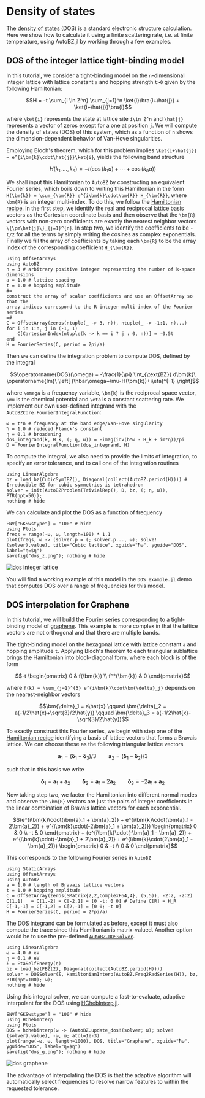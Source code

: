 # Density of states

The [density of states (DOS)](https://en.wikipedia.org/wiki/Density_of_states)
is a standard electronic structure calculation. Here we show how to calculate it
using a finite scattering rate, i.e. at finite temperature, using AutoBZ.jl by
working through a few examples.

## DOS of the integer lattice tight-binding model

In this tutorial, we consider a tight-binding model on the ``n``-dimensional
integer lattice with lattice constant ``a`` and hopping strength ``t>0`` given
by the following Hamiltonian:
```math
H = -t \sum_{i \in Z^n} \sum_{j=1}^n \ket{i}\bra{i+\hat{j}} + \ket{i+\hat{j}}\bra{i}
```
where ``\ket{i}`` represents the state at lattice site ``i\in Z^n`` and
``\hat{j}`` represents a vector of zeros except for a one at position ``j``.
We will compute the density of states (DOS) of this system, which as a function
of ``n`` shows the dimension-dependent behavior of Van-Hove singularities.

Employing Bloch's theorem, which for this problem implies ``\ket{i+\hat{j}} =
e^{i\bm{k}\cdot\hat{j}}\ket{i}``, yields the following band structure
```math
H(k_1, \ldots, k_n) = -t(\cos(k_1 a) + \cdots + \cos(k_n a))
```
We shall input this Hamiltonian to `AutoBZ` by constructing an equivalent
Fourier series, which boils down to writing this Hamiltonian in the form
``H(\bm{k}) = \sum_{\bm{R}} e^{i\bm{k}\cdot\bm{R}} H_{\bm{R}}``, where
``\bm{R}`` is an integer multi-index. To do this, we follow the [Hamiltonian
recipe](@ref). In the first step, we identify the real and reciprocal lattice
basis vectors as the Cartesian coordinate basis and then observe that the
``\bm{R}`` vectors with non-zero coefficients are exactly the nearest neighbor
vectors ``\{\pm\hat{j}\}_{j=1}^{n}``. In step two, we identify the coefficients
to be ``-t/2`` for all the terms by simply writing the cosines as complex
exponentials. Finally we fill the array of coefficients by taking each
``\bm{R}`` to be the array index of the corresponding coefficient ``H_{\bm{R}}``.
```@example dos_z
using OffsetArrays
using AutoBZ
n = 3 # arbitrary positive integer representing the number of k-space dimensions
a = 1.0 # lattice spacing
t = 1.0 # hopping amplitude
#=
construct the array of scalar coefficients and use an OffsetArray so that the
array indices correspond to the R integer multi-index of the Fourier series
=#
C = OffsetArray(zeros(ntuple(_ -> 3, n)), ntuple(_ -> -1:1, n)...)
for i in 1:n, j in (-1, 1)
    C[CartesianIndex(ntuple(k -> k == i ? j : 0, n))] = -0.5t
end
H = FourierSeries(C, period = 2pi/a)
```
Then we can define the integration problem to compute DOS, defined by the
integral
```math
\operatorname{DOS}(\omega) = -\frac{1}{\pi} \int_{\text{BZ}} d\bm{k}\ \operatorname{Im}\ \left[ (\hbar\omega+\mu-H(\bm{k})+i\eta)^{-1} \right]
```
where ``\omega`` is a frequency variable, ``\bm{k}`` is the reciprocal space
vector, ``\mu`` is the chemical potential and ``\eta`` is a constant scattering
rate. We implement our own user-defined integrand with the
`AutoBZCore.FourierIntegralFunction`:
```@example dos_z
ω = t*n # frequency at the band edge/Van-Hove singularity
ħ = 1.0 # reduced Planck's constant
η = 0.1 # broadening
dos_integrand(k, H_k, (; η, ω)) = -imag(inv(ħ*ω - H_k + im*η))/pi
D = FourierIntegralFunction(dos_integrand, H)
```
To compute the integral, we also need to provide the limits of integration, to
specify an error tolerance, and to call one of the integration routines
```@example dos_z
using LinearAlgebra
bz = load_bz(CubicSymIBZ(), Diagonal(collect(AutoBZ.period(H)))) # Irreducible BZ for cubic symmetries is tetrahedron
solver = init(AutoBZProblem(TrivialRep(), D, bz, (; η, ω)), PTR(npt=50));
nothing # hide
```
We can calculate and plot the DOS as a function of frequency
```@example dos_z
ENV["GKSwstype"] = "100" # hide
using Plots
freqs = range(-ω, ω, length=100) * 1.1
plot(freqs, ω -> (solver.p = (; solver.p..., ω); solve!(solver).value), title="Cubic lattice", xguide="ħω", yguide="DOS", label="η=$η")
savefig("dos_z.png"); nothing # hide
```

![dos integer lattice](dos_z.png)


You will find a working example of this model in the `DOS_example.jl` demo that
computes DOS over a range of frequencies for this model.

## DOS interpolation for Graphene

In this tutorial, we will build the Fourier series corresponding to a
tight-binding model of [graphene](https://en.wikipedia.org/wiki/Graphene#Properties). This example is more complex in that the
lattice vectors are not orthogonal and that there are multiple bands.

The tight-binding model on the hexagonal lattice with lattice constant ``a`` and
hopping amplitude ``t``. Applying Bloch's theorem to each triangular sublattice
brings the Hamiltonian into block-diagonal form, where each block is of the form
```math
-t
\begin{pmatrix}
0 & f(\bm{k})
\\ f^*(\bm{k}) & 0
\end{pmatrix}
```
where ``f(k) = \sum_{j=1}^{3} e^{i\bm{k}\cdot\bm{\delta}_j}``
depends on the nearest-neighbor vectors
```math
\bm{\delta}_1 = a\hat{x}
\qquad
\bm{\delta}_2 = a(-1/2\hat{x}+\sqrt{3}/2\hat{y})
\qquad
\bm{\delta}_3 = a(-1/2\hat{x}-\sqrt{3}/2\hat{y})
```
To exactly construct this Fourier series, we begin with step one of the
[Hamiltonian recipe](@ref) identifying a basis of lattice vectors that forms a
Bravais lattice. We can choose these as the following triangular lattice vectors
```math
\bm{a}_1 = (\bm{\delta}_1 - \bm{\delta}_3)/3
\qquad
\bm{a}_2 = (\bm{\delta}_1 - \bm{\delta}_2)/3
```
such that in this basis we write
```math
\bm{\delta}_1 = \bm{a}_1 + \bm{a}_2
\qquad
\bm{\delta}_2 = \bm{a}_1 - 2\bm{a}_2
\qquad
\bm{\delta}_3 = -2\bm{a}_1 + \bm{a}_2
```
Now taking step two, we factor the Hamiltonian into different normal modes and
observe the ``\bm{R}`` vectors are just the pairs of integer coefficients in the
linear combination of Bravais lattice vectors for each exponential.
```math
(e^{i\bm{k}\cdot(\bm{a}_1 + \bm{a}_2)} + e^{i\bm{k}\cdot(\bm{a}_1 - 2\bm{a}_2)} + e^{i\bm{k}\cdot(-2\bm{a}_1 + \bm{a}_2)})
\begin{pmatrix}
0 & 0
\\ -t & 0
\end{pmatrix}
+ (e^{i\bm{k}\cdot(-\bm{a}_1 - \bm{a}_2)} + e^{i\bm{k}\cdot(-\bm{a}_1 + 2\bm{a}_2)} + e^{i\bm{k}\cdot(2\bm{a}_1 - \bm{a}_2)})
\begin{pmatrix}
0 & -t
\\ 0 & 0
\end{pmatrix}
```
This corresponds to the following Fourier series in `AutoBZ`
```@example dos_g
using StaticArrays
using OffsetArrays
using AutoBZ
a = 1.0 # length of Bravais lattice vectors
t = 1.0 # hopping amplitude
C = OffsetArray(zeros(SMatrix{2,2,ComplexF64,4}, (5,5)), -2:2, -2:2)
C[1,1]   = C[1,-2] = C[-2,1] = [0 -t; 0 0] # Define C[R] = H_R
C[-1,-1] = C[-1,2] = C[2,-1] = [0 0; -t 0]
H = FourierSeries(C, period = 2*pi/a)
```
The DOS integrand can be formulated as before, except it must also compute the
trace since this Hamiltonian is matrix-valued. Another option would be to use
the pre-defined [`AutoBZ.DOSSolver`](@ref).
```@example dos_g
using LinearAlgebra
ω = 4.0 # eV
η = 0.1 # eV
Σ = EtaSelfEnergy(η)
bz = load_bz(FBZ(2), Diagonal(collect(AutoBZ.period(H))))
solver = DOSSolver(Σ, HamiltonianInterp(AutoBZ.Freq2RadSeries(H)), bz, PTR(npt=100); ω);
nothing # hide
```
Using this integral solver, we can compute a fast-to-evaluate, adaptive
interpolant for the DOS using
[HChebInterp.jl](https://github.com/lxvm/HChebInterp.jl).
```@example dos_g
ENV["GKSwstype"] = "100" # hide
using HChebInterp
using Plots
DOS = hchebinterp(ω -> (AutoBZ.update_dos!(solver; ω); solve!(solver).value), -ω, ω; atol=1e-3)
plot(range(-ω, ω, length=1000), DOS, title="Graphene", xguide="ħω", yguide="DOS", label="η=$η")
savefig("dos_g.png"); nothing # hide
```

![dos graphene](dos_g.png)

The advantage of interpolating the DOS is that the adaptive algorithm will
automatically select frequencies to resolve narrow features to within the
requested tolerance.